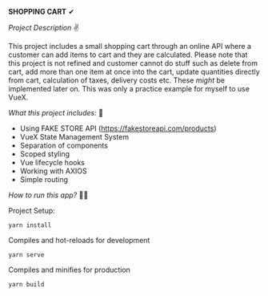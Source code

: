 **SHOPPING CART** ✔

_Project Description_ ✌

This project includes a small shopping cart through an online API where a customer can add items to cart and they are calculated. Please note that this project is not refined and customer cannot do stuff such as delete from cart, add more than one item at once into the cart, update quantities directly from cart, calculation of taxes, delivery costs etc. These _might_ be implemented later on. This was only a practice example for myself to use VueX.

_What this project includes:_ 👀
 - Using FAKE STORE API (https://fakestoreapi.com/products)
 - VueX State Management System
 - Separation of components
 - Scoped styling
 - Vue lifecycle hooks
 - Working with AXIOS
 - Simple routing

_How to run this app?_ 🐱‍🏍

Project Setup: 
```
yarn install
```

Compiles and hot-reloads for development
```
yarn serve
```

Compiles and minifies for production
```
yarn build
```
